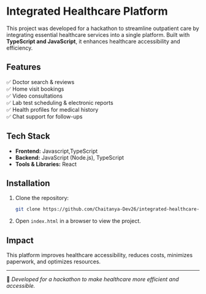 # Integrated Healthcare Platform

This project was developed for a hackathon to streamline outpatient care by integrating essential healthcare services into a single platform. Built with **TypeScript and JavaScript**, it enhances healthcare accessibility and efficiency.

## Features
✅ Doctor search & reviews  
✅ Home visit bookings  
✅ Video consultations  
✅ Lab test scheduling & electronic reports  
✅ Health profiles for medical history  
✅ Chat support for follow-ups  

## Tech Stack
- **Frontend:** Javascript,TypeScript
- **Backend:** JavaScript (Node.js), TypeScript
- **Tools & Libraries:** React
## Installation
1. Clone the repository:
   ```sh
   git clone https://github.com/Chaitanya-Dev26/integrated-healthcare-hackathon.git
   ```
2. Open `index.html` in a browser to view the project.

## Impact
This platform improves healthcare accessibility, reduces costs, minimizes paperwork, and optimizes resources.

---
🚀 *Developed for a hackathon to make healthcare more efficient and accessible.*
